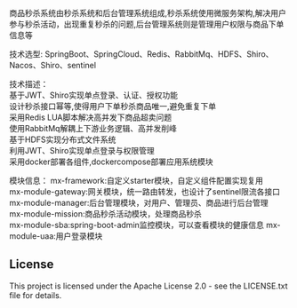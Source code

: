 
商品秒杀系统由秒杀系统和后台管理系统组成,秒杀系统使用微服务架构,解决用户参与秒杀活动，出现重复秒杀的问题,后台管理系统则是管理用户权限与商品下单信息等

技术选型: SpringBoot、SpringCloud、Redis、RabbitMq、HDFS、Shiro、Nacos、Shiro、sentinel

技术描述：  
基于JWT、Shiro实现单点登录、认证、授权功能  
设计秒杀接口幂等,使得用户下单秒杀商品唯一,避免重复下单  
采用Redis LUA脚本解决高并发下商品超卖问题   
使用RabbitMq解耦上下游业务逻辑、高并发削峰  
基于HDFS实现分布式文件系统  
利用JWT、Shiro实现单点登录与权限管理    
采用docker部署各组件,dockercompose部署应用系统模块  

模块信息：
mx-framework:自定义starter模块，自定义组件配置实现复用  
mx-module-gateway:网关模块，统一路由转发，也设计了sentinel限流各接口    
mx-module-manager:后台管理模块，对用户、管理员、商品进行后台管理    
mx-module-mission:商品秒杀活动模块，处理商品秒杀    
mx-module-sba:spring-boot-admin监控模块，可以查看模块的健康信息 
mx-module-uaa:用户登录模块  

## License

This project is licensed under the Apache License 2.0 - see the LICENSE.txt file for details.